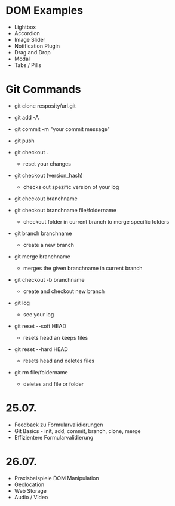 # DOM Examples
- Lightbox
- Accordion
- Image Slider
- Notification Plugin
- Drag and Drop
- Modal
- Tabs / Pills

# Git Commands
- git clone resposity/url.git
- git add -A
- git commit -m "your commit message"
- git push

- git checkout . 
    - reset your changes
- git checkout (version_hash)
    - checks out spezific version of your log
- git checkout branchname
- git checkout branchname file/foldername
    - checkout folder in current branch to merge specific folders
- git branch branchname
    - create a new branch
    
- git merge branchname
    - merges the given branchname in current branch
    
- git checkout -b branchname 
    - create and checkout new branch
    
- git log
    - see your log
    
- git reset --soft HEAD
    - resets head an keeps files
- git reset --hard HEAD
    - resets head and deletes files
    
- git rm file/foldername
    - deletes and file or folder
    

    

# 25.07. 
- Feedback zu Formularvalidierungen
- Git Basics - init, add, commit, branch, clone, merge
- Effizientere Formularvalidierung

# 26.07.
- Praxisbeispiele DOM Manipulation
- Geolocation
- Web Storage
- Audio / Video
